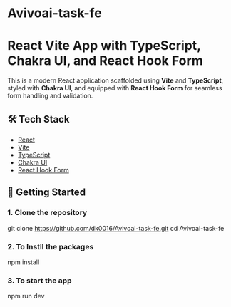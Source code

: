 # Avivoai-task-fe

# React Vite App with TypeScript, Chakra UI, and React Hook Form

This is a modern React application scaffolded using **Vite** and **TypeScript**, styled with **Chakra UI**, and equipped with **React Hook Form** for seamless form handling and validation.

## 🛠️ Tech Stack

- [React](https://reactjs.org/)
- [Vite](https://vitejs.dev/)
- [TypeScript](https://www.typescriptlang.org/)
- [Chakra UI](https://chakra-ui.com/)
- [React Hook Form](https://react-hook-form.com/)

## 🚀 Getting Started

### 1. Clone the repository

git clone https://github.com/dk0016/Avivoai-task-fe.git
cd Avivoai-task-fe

### 2. To Instll the packages
npm install

### 3. To start the app
npm run dev
